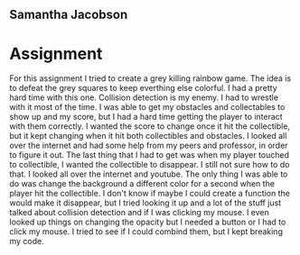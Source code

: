 ## Samantha Jacobson
# Assignment

For this assignment I tried to create a grey killing rainbow game. The idea is to defeat the grey squares to keep everthing else colorful. I had a pretty hard time with this one. Collision detection is my enemy. I had to wrestle with it most of the time. I was able to get my obstacles and collectables to show up and my score, but I had a hard time getting the player to interact with them correctly. I wanted the score to change once it hit the collectible, but it kept changing when it hit both collectibles and obstacles. I looked all over the internet and had some help from my peers and professor, in order to figure it out. The last thing that I had to get was when my player touched to collectible, I wanted the collectible to disappear. I still not sure how to do that. I looked all over the internet and youtube. The only thing I was able to do was change the background a different color for a second when the player hit the collectible. I don't know if maybe I could create a function the would make it disappear, but I tried looking it up and a lot of the stuff just talked about collision detection and if I was clicking my mouse. I even looked up things on changing the opacity but I needed a button or I had to click my mouse. I tried to see if I could combind them, but I kept breaking my code.
